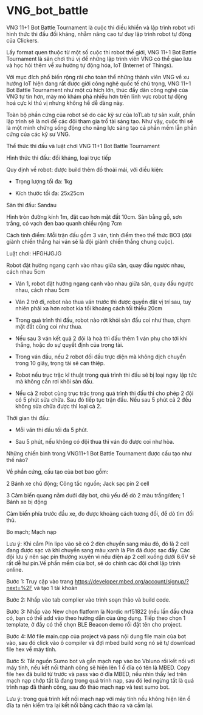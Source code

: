 # VNG_bot_battle

VNG 11+1 Bot Battle Tournament là cuộc thi điều khiển và lập trình robot với hình thức thi đấu đối kháng, nhằm nâng cao tư duy lập trình robot tự động của Clickers.

Lấy format quen thuộc từ một số cuộc thi robot thế giới, VNG 11+1 Bot Battle Tournament  là sân chơi thú vị để những lập trình viên VNG có thể giao lưu và học hỏi thêm về xu hướng tự động hóa, IoT (Internet of Things).

Với mục đích phổ biến rộng rãi cho toàn thể những thành viên VNG về xu hướng IoT hiện đang rất được giới công nghệ quốc tế chú trọng, VNG 11+1 Bot Battle Tournament  như một cú hích lớn, thúc đẩy dân công nghệ của VNG tự tin hơn, mày mò khám phá nhiều hơn trên lĩnh vực robot tự động hoá cực kì thú vị nhưng không hề dễ dàng này.

Toàn bộ phần cứng của robot sẽ do các kỹ sư của IoTLab tự sản xuất, phần lập trình sẽ là nơi để các đội tham gia trổ tài sáng tạo. Như vậy, cuộc thi sẽ là một minh chứng sống động cho năng lực sáng tạo cả phần mềm lẫn phần cứng của các kỹ sư VNG.

Thể thức thi đấu và luật chơi VNG 11+1 Bot Battle Tournament

Hình thức thi đấu: đối kháng, loại trực tiếp

Quy định về robot: được build thêm đồ thoải mái, với điều kiện:

+ Trọng lượng tối đa: 1kg

+ Kích thước tối đa: 25x25cm

Sàn thi đấu:
Sandau

Hình tròn đường kính 1m, đặt cao hơn mặt đất 10cm. Sàn bằng gỗ, sơn trắng, có vạch đen bao quanh chiều rộng 7cm

Cách tính điểm: Mỗi trận đấu gồm 3 ván, tính điểm theo thể thức BO3 (đội giành chiến thắng hai ván sẽ là đội giành chiến thắng chung cuộc).

Luật chơi:
HFGHJGJG

Robot đặt hướng ngang cạnh vào nhau giữa sân, quay đầu ngược nhau, cách nhau 5cm

+ Ván 1, robot đặt hướng ngang cạnh vào nhau giữa sân, quay đầu ngược nhau, cách nhau 5cm

+ Ván 2 trở đi, robot nào thua ván trước thì được quyền đặt vị trí sau, tuy nhiên phải xa hơn robot kia tối khoảng cách tối thiểu 20cm

+ Trong quá trình thi đấu, robot nào rớt khỏi sàn đấu coi như thua, chạm mặt đất cũng coi như thua.

+ Nếu sau 3 ván kết quả 2 đội là hoà thì đấu thêm 1 ván phụ cho tới khi thắng, hoặc do sự quyết định của trọng tài.

+ Trong ván đấu, nếu 2 robot đối đầu trực diện mà không dịch chuyển trong 10 giây, trọng tài sẽ can thiệp.

+ Robot nếu trục trặc kĩ thuật trong quá trình thi đấu sẽ bị loại ngay lập tức mà không cần rơi khỏi sàn đấu.

+ Nếu cả 2 robot cùng trục trặc trong quá trình thi đấu thì cho phép 2 đội có 5 phút sửa chữa. Sau đó tiếp tục trận đấu. Nếu sau 5 phút cả 2 đều không sửa chữa được thì loại cả 2.

Thời gian thi đấu:

+ Mỗi ván thi đấu tối đa 5 phút.

+ Sau 5 phút, nếu không có đội thua thì ván đó được coi như hòa.

Những chiến binh trong VNG11+1 Bot Battle Tournament được cấu tạo như thế nào?

Về phần cứng, cấu tạo của bot bao gồm:

2 Bánh xe chủ động; Công tắc nguồn; Jack sạc pin 2 cell

3 Cảm biến quang nằm dưới đáy bot, chủ yếu để dò 2 màu trắng/đen; 1 Bánh xe bị động

Cảm biến phía trước đầu xe, đo được khoảng cách tương đối, để dò tìm đối thủ.

Bo mạch; Mạch nạp

Lưu ý: Khi cắm Pin lipo vào sẽ có 2 đèn chuyển sang màu đỏ, đó là 2 cell đang được sạc và khi chuyển sang màu xanh là Pin đã được sạc đầy. Các đội lưu ý nên sạc pin thường xuyên vì nếu điện áp 2 cell xuống dưới 6.6V sẽ rất dễ hư pin.Về phần mềm của bot, sẽ do chính các đội chơi lập trình online.

Bước 1: Truy cập vào trang https://developer.mbed.org/account/signup/?next=%2F và tạo 1 tài khoản


Bước 2: Nhấp vào tab complier vào trình soạn thảo và build code.


Bước 3: Nhấp vào New chọn flatform là Nordic nrf51822 (nếu lần đầu chưa có, bạn có thể add vào theo hướng dẫn của ứng dụng. Tiếp theo chọn 1 template, ở đây có thể chọn BLE Beacon demo rồi đặt tên cho project.


Bước 4: Mở file main.cpp của project và pass nội dung file main của bot vào, sau đó click vào ô compiler và đợi mbed build xong nó sẽ tự download file hex về máy tính.


Bước 5: Tắt nguồn Sumo bot và gắn mạch nạp vào bo Vbluno rồi kết nối với máy tính, nếu kết nối thành công sẽ hiện lên 1 ổ đĩa có tên là MBED. Copy file hex đã build từ trước và pass vào ở đĩa MBED, nếu nhìn thấy led trên mạch nạp chớp tắt là đang trong quá trình nap, sau đó led ngừng tắt là quá trình nạp đã thành công, sau đó tháo mạch nạp và test sumo bot.


Lưu ý: trong quá trình kết nối mạch nạp với máy tính nếu không hiện lên ổ đĩa ta nên kiểm tra lại kết nối bằng cách tháo ra và cắm lại.
